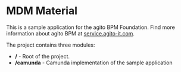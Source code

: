 # MDM Material

This is a sample application for the agito BPM Foundation. Find more information about agito BPM at [service.agito-it.com](https://service.agito-it.com).

The project contains three modules:

* **/** - Root of the project.
* **/camunda** - Camunda implementation of the sample application
